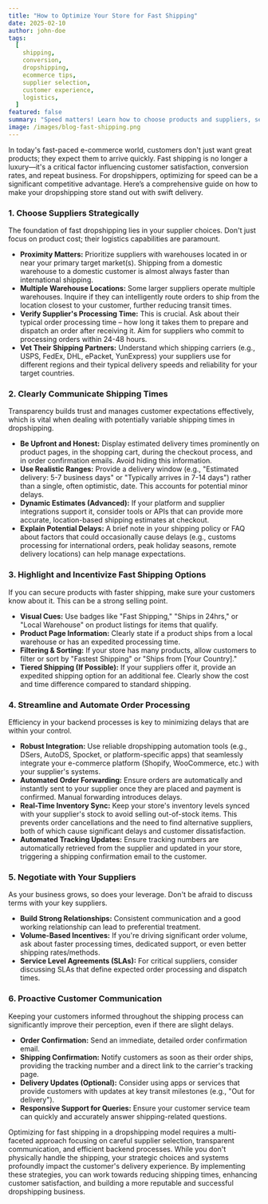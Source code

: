 ```yaml
---
title: "How to Optimize Your Store for Fast Shipping"
date: 2025-02-10
author: john-doe
tags:
  [
    shipping,
    conversion,
    dropshipping,
    ecommerce tips,
    supplier selection,
    customer experience,
    logistics,
  ]
featured: false
summary: "Speed matters! Learn how to choose products and suppliers, set clear expectations, and automate processes for the fastest delivery times in your dropshipping store."
image: /images/blog-fast-shipping.png
---
```


In today's fast-paced e-commerce world, customers don't just want great products; they expect them to arrive quickly. Fast shipping is no longer a luxury—it's a critical factor influencing customer satisfaction, conversion rates, and repeat business. For dropshippers, optimizing for speed can be a significant competitive advantage. Here’s a comprehensive guide on how to make your dropshipping store stand out with swift delivery.

### 1. Choose Suppliers Strategically

The foundation of fast dropshipping lies in your supplier choices. Don't just focus on product cost; their logistics capabilities are paramount.

- **Proximity Matters:** Prioritize suppliers with warehouses located in or near your primary target market(s). Shipping from a domestic warehouse to a domestic customer is almost always faster than international shipping.
- **Multiple Warehouse Locations:** Some larger suppliers operate multiple warehouses. Inquire if they can intelligently route orders to ship from the location closest to your customer, further reducing transit times.
- **Verify Supplier's Processing Time:** This is crucial. Ask about their typical order processing time – how long it takes them to prepare and dispatch an order after receiving it. Aim for suppliers who commit to processing orders within 24-48 hours.
- **Vet Their Shipping Partners:** Understand which shipping carriers (e.g., USPS, FedEx, DHL, ePacket, YunExpress) your suppliers use for different regions and their typical delivery speeds and reliability for your target countries.

### 2. Clearly Communicate Shipping Times

Transparency builds trust and manages customer expectations effectively, which is vital when dealing with potentially variable shipping times in dropshipping.

- **Be Upfront and Honest:** Display estimated delivery times prominently on product pages, in the shopping cart, during the checkout process, and in order confirmation emails. Avoid hiding this information.
- **Use Realistic Ranges:** Provide a delivery window (e.g., "Estimated delivery: 5-7 business days" or "Typically arrives in 7-14 days") rather than a single, often optimistic, date. This accounts for potential minor delays.
- **Dynamic Estimates (Advanced):** If your platform and supplier integrations support it, consider tools or APIs that can provide more accurate, location-based shipping estimates at checkout.
- **Explain Potential Delays:** A brief note in your shipping policy or FAQ about factors that could occasionally cause delays (e.g., customs processing for international orders, peak holiday seasons, remote delivery locations) can help manage expectations.

### 3. Highlight and Incentivize Fast Shipping Options

If you can secure products with faster shipping, make sure your customers know about it. This can be a strong selling point.

- **Visual Cues:** Use badges like "Fast Shipping," "Ships in 24hrs," or "Local Warehouse" on product listings for items that qualify.
- **Product Page Information:** Clearly state if a product ships from a local warehouse or has an expedited processing time.
- **Filtering & Sorting:** If your store has many products, allow customers to filter or sort by "Fastest Shipping" or "Ships from [Your Country]."
- **Tiered Shipping (If Possible):** If your suppliers offer it, provide an expedited shipping option for an additional fee. Clearly show the cost and time difference compared to standard shipping.

### 4. Streamline and Automate Order Processing

Efficiency in your backend processes is key to minimizing delays that are within your control.

- **Robust Integration:** Use reliable dropshipping automation tools (e.g., DSers, AutoDS, Spocket, or platform-specific apps) that seamlessly integrate your e-commerce platform (Shopify, WooCommerce, etc.) with your supplier's systems.
- **Automated Order Forwarding:** Ensure orders are automatically and instantly sent to your supplier once they are placed and payment is confirmed. Manual forwarding introduces delays.
- **Real-Time Inventory Sync:** Keep your store's inventory levels synced with your supplier's stock to avoid selling out-of-stock items. This prevents order cancellations and the need to find alternative suppliers, both of which cause significant delays and customer dissatisfaction.
- **Automated Tracking Updates:** Ensure tracking numbers are automatically retrieved from the supplier and updated in your store, triggering a shipping confirmation email to the customer.

### 5. Negotiate with Your Suppliers

As your business grows, so does your leverage. Don't be afraid to discuss terms with your key suppliers.

- **Build Strong Relationships:** Consistent communication and a good working relationship can lead to preferential treatment.
- **Volume-Based Incentives:** If you're driving significant order volume, ask about faster processing times, dedicated support, or even better shipping rates/methods.
- **Service Level Agreements (SLAs):** For critical suppliers, consider discussing SLAs that define expected order processing and dispatch times.

### 6. Proactive Customer Communication

Keeping your customers informed throughout the shipping process can significantly improve their perception, even if there are slight delays.

- **Order Confirmation:** Send an immediate, detailed order confirmation email.
- **Shipping Confirmation:** Notify customers as soon as their order ships, providing the tracking number and a direct link to the carrier's tracking page.
- **Delivery Updates (Optional):** Consider using apps or services that provide customers with updates at key transit milestones (e.g., "Out for delivery").
- **Responsive Support for Queries:** Ensure your customer service team can quickly and accurately answer shipping-related questions.

Optimizing for fast shipping in a dropshipping model requires a multi-faceted approach focusing on careful supplier selection, transparent communication, and efficient backend processes. While you don't physically handle the shipping, your strategic choices and systems profoundly impact the customer's delivery experience. By implementing these strategies, you can work towards reducing shipping times, enhancing customer satisfaction, and building a more reputable and successful dropshipping business.
